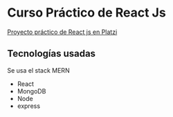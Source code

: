 # Curso Práctico de React Js
[Proyecto práctico de React js en Platzi](https://platzi.com/clases/react-ejs/)

## Tecnologías usadas
Se usa el stack MERN
- React
- MongoDB
- Node
- express